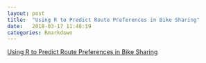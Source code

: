 ```yaml
---
layout: post
title:  "Using R to Predict Route Preferences in Bike Sharing"
date:   2018-03-17 11:48:19
categories: Rmarkdown
---
```


[Using R to Predict Route Preferences in Bike Sharing](https://urbandemographics.blogspot.com.br/2018/03/using-r-to-predict-route-preferences-in.html)

